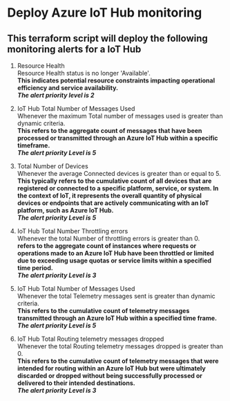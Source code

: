 # Deploy Azure IoT Hub monitoring
## This terraform script will deploy the following monitoring alerts for a IoT Hub

1. Resource Health  
Resource Health status is no longer 'Available'.  
**This indicates potential resource constraints impacting operational efficiency and service availability.**    
***The alert priority level is 2***  

2. IoT Hub Total Number of Messages Used  
Whenever the maximum Total number of messages used is greater than dynamic criteria.  
**This refers to the aggregate count of messages that have been processed or transmitted through an Azure IoT Hub within a specific timeframe.**  
***The alert priority Level is 5***  

3. Total Number of Devices  
Whenever the average Connected devices is greater than or equal to 5.  
**This typically refers to the cumulative count of all devices that are registered or connected to a specific platform, service, or system. In the context of IoT, it represents the overall quantity of physical devices or endpoints that are actively communicating with an IoT platform, such as Azure IoT Hub.**  
***The alert priority Level is 5***

4. IoT Hub Total Number Throttling errors  
Whenever the total Number of throttling errors is greater than 0.  
**refers to the aggregate count of instances where requests or operations made to an Azure IoT Hub have been throttled or limited due to exceeding usage quotas or service limits within a specified time period.**  
***The alert priority Level is 3***

5. IoT Hub Total Number of Messages Used  
Whenever the total Telemetry messages sent is greater than dynamic criteria.  
**This refers to the cumulative count of telemetry messages transmitted through an Azure IoT Hub within a specified time frame.**  
***The alert priority Level is 5***  

6. IoT Hub Total Routing telemetry messages dropped  
Whenever the total Routing telemetry messages dropped is greater than 0.  
**This refers to the cumulative count of telemetry messages that were intended for routing within an Azure IoT Hub but were ultimately discarded or dropped without being successfully processed or delivered to their intended destinations.**  
***The alert priority Level is 3***  





